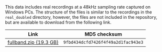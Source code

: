 This data includes real recordings at a 48kHz sampling rate captured on Windows PCs. The structure of the files is similar to the recordings in the `real_doubled` directory, however, the files are not included in the repository, but are available to download from the following link.

| Link | MD5 checksum |
| --- | --- |
|[fullband.zip (19.3 GB)](https://aecchallengepublic.blob.core.windows.net/icassp2022/fullband.zip)|`9fbd434dcfd7426f4f49a2d1fac943e3` |
